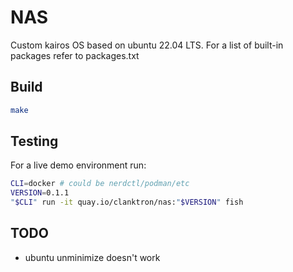 # NAS
Custom kairos OS based on ubuntu 22.04 LTS.
For a list of built-in packages refer to packages.txt

## Build
```bash
make
```

## Testing
For a live demo environment run:
```bash
CLI=docker # could be nerdctl/podman/etc
VERSION=0.1.1
"$CLI" run -it quay.io/clanktron/nas:"$VERSION" fish
```

## TODO
- ubuntu unminimize doesn't work

